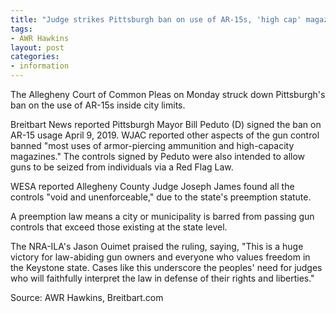 ```yaml
---
title: "Judge strikes Pittsburgh ban on use of AR-15s, 'high cap' magazines"
tags:
- AWR Hawkins
layout: post
categories:
- information
---
```


The Allegheny Court of Common Pleas on Monday struck down Pittsburgh's ban on the use of AR-15s inside city limits.

Breitbart News reported Pittsburgh Mayor Bill Peduto (D) signed the ban on AR-15 usage April 9, 2019. WJAC reported other aspects of the gun control banned "most uses of armor-piercing ammunition and high-capacity magazines." The controls signed by Peduto were also intended to allow guns to be seized from individuals via a Red Flag Law.

WESA reported Allegheny County Judge Joseph James found all the controls "void and unenforceable," due to the state's preemption statute.

A preemption law means a city or municipality is barred from passing gun controls that exceed those existing at the state level.

The NRA-ILA's Jason Ouimet praised the ruling, saying, "This is a huge victory for law-abiding gun owners and everyone who values freedom in the Keystone state. Cases like this underscore the peoples' need for judges who will faithfully interpret the law in defense of their rights and liberties."

Source: AWR Hawkins, Breitbart.com
